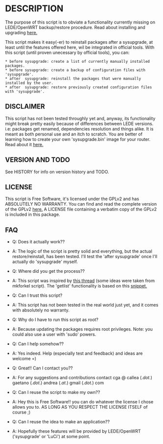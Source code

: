 # DESCRIPTION

The purpose of this script is to obviate a functionality currently missing on LEDE/OpenWRT backup/restore procedure. Read about installing and upgrading [here.](https://lede-project.org/docs/guide-quick-start/start)

This script makes it easy(-er) to reinstall packages after a sysupgrade, at least until the features offered here, wil be integrated in official tools. With this script (until proven unecessary by official tools), you can:

    * before sysupgrade: create a list of currently manually installed packages.
    * before sysupgrade: create a backup of configuration files with 'sysupgrade'.
    * after  sysupgrade: reinstall the packages that were manually installed by the user.
    * after  sysupgrade: restore previously created configuration files with 'sysupgrade'.

## DISCLAIMER

This script has not been tested throughly yet and, anyway, its functionality might break pretty easily because of differences between LEDE versions. i.e: packages get renamed, dependencies resolution and things alike.
It is meant as both personal use and an itch to scratch. You are better of learning how to create your own 'sysupgrade.bin' image for your router. Read about it [here.](https://lede-project.org/docs/user-guide/imagebuilder)

## VERSION AND TODO

See HISTORY for info on version history and TODO.

## LICENSE

This script is Free Software, it's licensed under the GPLv2 and has ABSOLUTELY NO WARRANTY. You can find and read the complete version of the GPLv2 [here.](https://www.gnu.org/licenses/old-licenses/gpl-2.0.en.html) A LICENSE file containing a verbatim copy of the GPLv2 is included in this package.

## FAQ

* Q:  Does it actually work??
* A:  The logic of the script is pretty solid and everything, but the actual restore/reinstall, has been tested. I'll test the 'after sysupgrade' once I'll actually do 'sysupgrade' myself.

* Q:  Where did you get the process??
* A:  This script was inspired by [this thread](https://forum.openwrt.org/viewtopic.php?id=42739) (some ideas were taken from mkforkel script). The 'getlist' functionality is based on this [snippet.](https://gist.github.com/devkid/8d4c2a5ab62e690772f3d9de5ad2d978)

* Q:  Can I trust this script?
* A:  This script has not been tested in the real world just yet, and it comes with absolutely no warranty.

* Q:  Why do I have to run this script as root?
* A:  Because updating the packages requires root privileges. Note: you could also use a user with 'sudo' powers.

* Q:  Can I help somehow??
* A:  Yes indeed. Help (especially test and feedback) and ideas are welcome =)

* Q:  Great!! Can I contact you??
* A:  For any suggestions and contributions contact cga @ callea (._dot_.) gaetano (_.dot_.) andrea (._at_.) gmail (._dot_.) com

* Q:  Can I reuse the script to make my own??
* A:  Hey this is Free Software!! you can do whatever the license I chose allows you to. AS LONG AS YOU RESPECT THE LICENSE ITSELF of course ;)

* Q:  Can I reuse the idea to make an application??
* A:  Hopefully these features will be provided by LEDE/OpenWRT ('sysupgrade' or 'LuCi') at some point.

